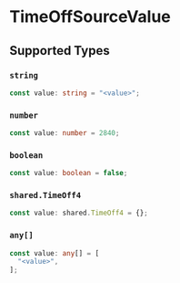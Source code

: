 # TimeOffSourceValue


## Supported Types

### `string`

```typescript
const value: string = "<value>";
```

### `number`

```typescript
const value: number = 2840;
```

### `boolean`

```typescript
const value: boolean = false;
```

### `shared.TimeOff4`

```typescript
const value: shared.TimeOff4 = {};
```

### `any[]`

```typescript
const value: any[] = [
  "<value>",
];
```

